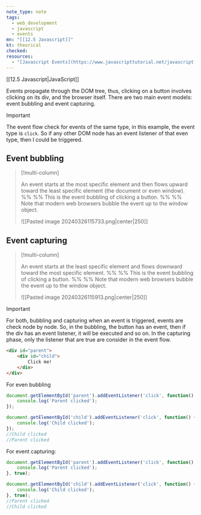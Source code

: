 ```yaml
---
note_type: note
tags:
  - web_development
  - javascript
  - events
mn: "[[12.5 Javascript]]"
kt: theorical
checked: 
resources:
  - "[Javascript Events](https://www.javascripttutorial.net/javascript-dom/javascript-events/)"
---
```

[[12.5 Javascript|JavaScript]]

Events propagate through the DOM tree, thus, clicking on a button involves clicking on its div, and the browser itself. There are two main event models: event bubbling and event capturing.

>[!important]
>The event flow check for events of the same type, in this example, the event type is `click`. So if any other DOM node has an event listener of that even type, then I could be triggered. 
## Event bubbling
>[!multi-column]
>
>An event starts at the most specific element and then flows upward toward the least specific element (the document or even window).
>%% %%
>This is the event bubbling of clicking a button.
>%% %% 
>Note that modern web browsers bubble the event up to the window object.
>
>![[Pasted image 20240326115733.png|center|250]]
## Event capturing
>[!multi-column]
>
>An event starts at the least specific element and flows downward toward the most specific element.
>%% %%
>This is the event bubbling of clicking a button.
>%% %% 
>Note that modern web browsers bubble the event up to the window object.
>
>![[Pasted image 20240326115913.png|center|250]]

>[!important]
>For both, bubbling and capturing when an event is triggered, events are check node by node. So, in the bubbling, the button has an event, then if the div has an event listener, it will be executed and so on. In the capturing phase, only the listener that are true are consider in the event flow.


```html
<div id="parent">
    <div id="child">
        Click me!
    </div>
</div>
```

For even bubbling
```js
document.getElementById('parent').addEventListener('click', function() {
    console.log('Parent clicked');
});

document.getElementById('child').addEventListener('click', function() {
    console.log('Child clicked');
});
//Child clicked
//Parent clicked
```

For event capturing:
```js
document.getElementById('parent').addEventListener('click', function() {
    console.log('Parent clicked');
}, true);

document.getElementById('child').addEventListener('click', function() {
    console.log('Child clicked');
}, true);
//Parent clicked
//Child clicked
```